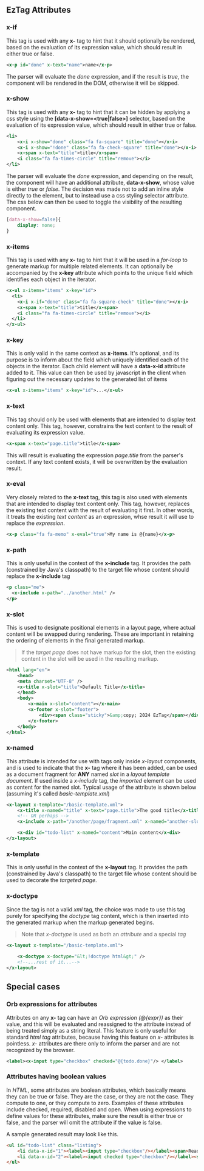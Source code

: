 ## EzTag Attributes

### x-if

This tag is used with any __x-__ tag to hint that it should optionally be rendered, based on the evaluation of its expression value, which should 
result in either true or false.

```xml
<x-p id="done" x-text="name">name</x-p>
```
The parser will evaluate the _done_ expression, and if the result is _true_, the component will be rendered in the DOM, otherwise it will be skipped.

### x-show

This tag is used with any __x-__ tag to hint that it can be hidden by applying a css style using the __[data-x-show=<true|false>]__ selector, based on 
the evaluation of its expression value, which should result in either true or false.

```xml
<li>
    <x-i x-show="done" class="fa fa-square" title="done"></x-i>
    <x-i x-show="!done" class="fa fa-check-square" title="done"></x-i>
    <x-span x-text="title">title</x-span>
    <i class="fa fa-times-circle" title="remove"></i>
</li>
```
The parser will evaluate the _done_ expression, and depending on the result, the component will have an additional attribute, __data-x-show__, whose value 
is either _true_ or _false_. The decision was made not to add an inline style directly to the element, but to instead use a css styling selector attribute. 
The css below can then be used to toggle the visibility of the resulting component.

```css
[data-x-show=false]{
    display: none;
}
```

### x-items

This tag is used with any __x-__ tag to hint that it will be used in a _for-loop_ to generate markup for multiple related elements. It can optionally
be accompanied by the __x-key__ attribute which points to the unique field which identifies each object in the iterator.

```xml
<x-ul x-items="items" x-key="id">
  <li>
    <x-i x-if="done" class="fa fa-square-check" title="done"></x-i>
    <x-span x-text="title">title</x-span>
    <i class="fa fa-times-circle" title="remove"></i>
  </li>
</x-ul>
```

### x-key

This is only valid in the same context as __x-items__. It's optional, and its purpose is to inform about the field which uniquely identified each of
the objects in the iterator. Each child element will have a __data-x-id__ attribute added to it. This value can then be used by javascript in the 
client when figuring out the necessary updates to the generated list of items

```xml
<x-ul x-items="items" x-key="id">...</x-ul>
```

### x-text

This tag should only be used with elements that are intended to display text content only. This tag, however, constrains the text content to the result 
of evaluating its expression value.

```xml
<x-span x-text="page.title">title</x-span>
```

This will result is evaluating the expression _page.title_ from the parser's context. If any text content exists, it will be overwritten by the evaluation
result.

### x-eval

Very closely related to the __x-text__ tag, this tag is also used with elements that are intended to display text content only. This tag, however, replaces 
the existing text content with the result of evaluating it first. In other words, it treats the existing _text content_ as an expression, whse result it will
use to replace the _expression_.

```xml
<x-p class="fa fa-memo" x-eval="true">My name is @{name}</x-p>
```

### x-path

This is only useful in the context of the __x-include__ tag. It provides the path (constrained by Java's classpath) to the target file whose content should
replace the __x-include__ tag

```xml
<p class="me">
  <x-include x-path="../another.html" />
</p>
```

### x-slot

This is used to designate positional elements in a layout page, where actual content will be swapped during rendering. These are important in retaining the 
ordering of elements in the final generated markup. 

> If the _target page_ does not have markup for the slot, then the existing content in the slot will be used in the resulting markup.

```xml
<html lang="en">
    <head>
    <meta charset="UTF-8" />
    <x-title x-slot="title">Default Title</x-title>
    </head>
    <body>
        <x-main x-slot="content"></x-main>
        <x-footer x-slot="footer">
            <div><span class="sticky">&amp;copy; 2024 EzTag</span></div>
        </x-footer>
    </body>
</html>
```

### x-named

This attribute is intended for use with tags only inside _x-layout_ components, and is used to indicate that the __x-__ tag where it has been added, can 
be used as a document fragment for __ANY__ named _slot_ in a _layout template document_. If used inside a _x-include_ tag, the _imported_ element can be 
used as content for the named slot. Typical usage of the attribute is shown below (assuming it's called _basic-template.xml_)

```xml
<x-layout x-template="/basic-template.xml">
    <x-title x-named="title" x-text="page.title">The good title</x-title>
    <!-- OR perhaps -->
    <x-include x-path="/another/page/fragment.xml" x-named="another-slot" />

    <x-div id="todo-list" x-named="content">Main content</x-div>
</x-layout>
```

### x-template

This is only useful in the context of the __x-layout__ tag. It provides the path (constrained by Java's classpath) to the target file whose content should
be used to decorate the _targeted page_.

### x-doctype

Since the _<!DOCTYPE html>_ tag is not a valid _xml_ tag, the choice was made to use this tag purely for specifying the _doctype_ tag content, which is then
inserted into the generated markup when the markup generated begins.

> Note that _x-doctype_ is used as both an _attribute_ and a special _tag_

```xml
<x-layout x-template="/basic-template.xml">
    
    <x-doctype x-doctype="&lt;!doctype html&gt;" />
    <!--...rest of it...-->
</x-layout>
```

## Special cases

### Orb expressions for attributes

Attributes on any __x-__ tag can have an _Orb expression (@{expr})_ as their value, and this will be evaluated and reassigned to the attribute instead of being 
treated simply as a string literal. This feature is only useful for standard _html tag_ attributes, because having this feature on _x-_ attributes is pointless. 
_x-_ attributes are there only to inform the parser and are not recognized by the browser.

```xml
<label><x-input type="checkbox" checked="@{todo.done}"/> </label>
```

### Attributes having boolean values

In _HTML_, some attributes are boolean attributes, which basically means they can be true or false. They are the case, or they are not the case. They compute to one, 
or they compute to zero. Examples of these attributes include checked, required, disabled and open. When using expressions to define values for these attributes, make
sure the result is either true or false, and the parser will omit the attribute if the value is false.

A sample generated result may look like this.

```html
<ul id="todo-list" class="listing">
    <li data-x-id="1"><label><input type="checkbox"/></label><span>Read book</span></li>
    <li data-x-id="2"><label><input checked type="checkbox"/></label><span>Make dinner</span></li>
</ul>
```
